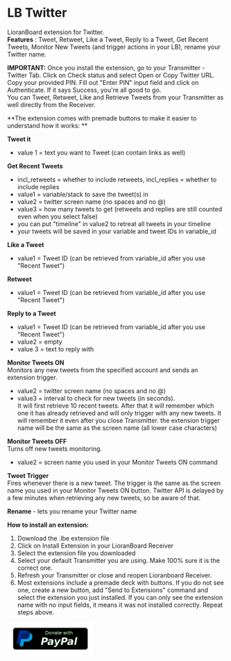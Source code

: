 # LB Twitter
 LioranBoard extension for Twitter.      
**Features** : Tweet, Retweet, Like a Tweet, Reply to a Tweet, Get Recent Tweets, Monitor New Tweets (and trigger actions in your LB), rename your Twitter name.       

**IMPORTANT:**
Once you install the extension, go to your Transmitter - Twitter Tab. Click on Check status and select Open or Copy Twitter URL. Copy your provided PIN.
Fill out "Enter PIN" input field and click on Authenticate. If it says Success, you're all good to go.  
You can Tweet, Retweet, Like and Retrieve Tweets from your Transmitter as well directly from the Receiver. 

**The extension comes with premade buttons to make it easier to understand how it works: **

**Tweet it** 
* value 1 = text you want to Tweet (can contain links as well)      


**Get Recent Tweets**      
* incl_retweets = whether to include retweets, incl_replies = whether to include replies      
* value1 = variable/stack to save the tweet(s) in
* value2 = twitter screen name  (no spaces and no @)        
* value3 = how many tweets to get (retweets and replies are still counted even when you select false)        
* you can put "timeline" in value2 to retreat all tweets in your timeline       
* your tweets will be saved in your variable and tweet IDs in variable_id               
			
			
**Like a Tweet** 
* value1 = Tweet ID (can be retrieved from variable_id after you use "Recent Tweet")      

**Retweet** 
* value1 = Tweet ID (can be retrieved from variable_id after you use "Recent Tweet")       


**Reply to a Tweet** 
* value1 = Tweet ID (can be retrieved from variable_id after you use "Recent Tweet")
* value2 = empty
* value 3 = text to reply with       

**Monitor Tweets ON**      
Monitors any new tweets from the specified account and sends an extension trigger.      
* value2 = twitter screen name (no spaces and no @)       
* value3 = interval to check for new tweets (in seconds).    
It will first retrieve 10 recent tweets. After that it will remember which one it has already retrieved and will only trigger with any new tweets. It will remember it even after you close Transmitter. the extension trigger name will be the same as the screen name (all lower case characters)       

**Monitor Tweets OFF**      
Turns off new tweets monitoring.
* value2 = screen name you used in your Monitor Tweets ON command         

**Tweet Trigger**         
Fires whenever there is a new tweet. The trigger is the same as the screen name you used in your Monitor Tweets ON button. Twitter API is delayed by a few minutes when retrieving any new tweets, so be aware of that.    

**Rename** - lets you rename your Twitter name


**How to install an extension:**
1. Download the .lbe extension file
2. Click on Install Extension in your LioranBoard Receiver
3. Select the extension file you downloaded 
4. Select your default Transmitter you are using. Make 100% sure it is the correct one. 
5. Refresh your Transmitter or close and reopen Lioranboard Receiver. 
6. Most extensions include a premade deck with buttons. If you do not see one, create a new button, add "Send to Extensions" command and select the extension you just installed. If you can only see the extension name with no input fields, it means it was not installed correctly. Repeat steps above.    

[![](https://github.com/christinna9031/LioranBoard-Files/blob/main/img/paypal.png?raw=true)](https://www.paypal.com/cgi-bin/webscr?cmd=_s-xclick&hosted_button_id=3YWXYQE3HKWHQ)

